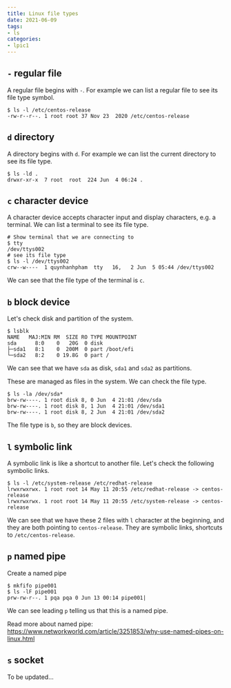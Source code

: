 ```yaml
---
title: Linux file types
date: 2021-06-09
tags:
- ls
categories:
- lpic1
---
```


## `-` regular file

A regular file begins with `-`. For example we can list a regular file to see its file type symbol.

```
$ ls -l /etc/centos-release
-rw-r--r--. 1 root root 37 Nov 23  2020 /etc/centos-release
```


## `d` directory

A directory begins with `d`. For example we can list the current directory to see its file type.

```
$ ls -ld .
drwxr-xr-x  7 root  root  224 Jun  4 06:24 .
```

## `c` character device

A character device accepts character input and display characters, e.g. a terminal. We can list a terminal to see its file type.

```
# Show terminal that we are connecting to
$ tty 
/dev/ttys002
# see its file type
$ ls -l /dev/ttys002
crw--w----  1 quynhanhpham  tty   16,   2 Jun  5 05:44 /dev/ttys002
```

We can see that the file type of the terminal is `c`.

## `b` block device

Let's check disk and partition of the system.

```
$ lsblk
NAME   MAJ:MIN RM  SIZE RO TYPE MOUNTPOINT
sda      8:0    0   20G  0 disk 
├─sda1   8:1    0  200M  0 part /boot/efi
└─sda2   8:2    0 19.8G  0 part /

```

We can see that we have `sda` as disk, `sda1` and `sda2` as partitions.

These are managed as files in the system. We can check the file type.

```
$ ls -la /dev/sda*
brw-rw----. 1 root disk 8, 0 Jun  4 21:01 /dev/sda
brw-rw----. 1 root disk 8, 1 Jun  4 21:01 /dev/sda1
brw-rw----. 1 root disk 8, 2 Jun  4 21:01 /dev/sda2
```

The file type is `b`, so they are block devices.

## `l` symbolic link

A symbolic link is like a shortcut to another file. Let's check the following symbolic links.

```
$ ls -l /etc/system-release /etc/redhat-release
lrwxrwxrwx. 1 root root 14 May 11 20:55 /etc/redhat-release -> centos-release
lrwxrwxrwx. 1 root root 14 May 11 20:55 /etc/system-release -> centos-release
```

We can see that we have these 2 files with `l` character at the beginning, and they are both pointing to `centos-release`. They are symbolic links, shortcuts to `/etc/centos-release`.

## `p` named pipe

Create a named pipe

```
$ mkfifo pipe001
$ ls -lF pipe001 
prw-rw-r--. 1 pqa pqa 0 Jun 13 00:14 pipe001|
```

We can see leading `p` telling us that this is a named pipe.

Read more about named pipe: https://www.networkworld.com/article/3251853/why-use-named-pipes-on-linux.html


## `s` socket

To be updated...
